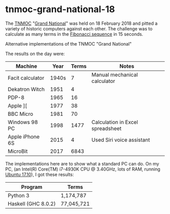 # tnmoc-grand-national-18

The [TNMOC]() "[Grand National](http://www.tnmoc.org/news/news-releases/grand-digital-won-nine-year-old)" was held on 18 February 2018 and pitted a variety of historic computers against each other. The challenge was to calculate as many terms in the [Fibonacci sequence](https://en.wikipedia.org/wiki/Fibonacci_number) in 15 seconds. 

Alternative implementations of the TNMOC "Grand National"

The results on the day were:

| Machine | Year | Terms | Notes |
|---------|------|-------|-------|
| Facit calculator | 1940s | 7 | Manual mechanical calculator |
| Dekatron Witch | 1951 | 4 |  |
| PDP-8 | 1965 | 16 | |
| Apple ][ | 1977 | 38 |  |
| BBC Micro | 1981 | 70 |  |
| Windows 98 PC | 1998 | 1477 | Calculation in Excel spreadsheet |
| Apple iPhone 6S | 2015 | 4 | Used Siri voice assistant |
| MicroBit | 2017 | 6843 |  |

The implementations here are to show what a standard PC can do. On my PC, (an Intel(R) Core(TM) i7-4930K CPU @ 3.40GHz, lots of RAM, running [Ubuntu 17.10](https://www.ubuntu.com/desktop/1710)), I got these results:

| Program  | Terms |
|--------- |-------|
| Python 3 | 1,174,787 |
| Haskell (GHC 8.0.2) | 77,045,721 |





